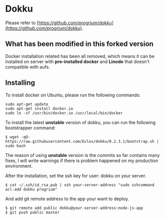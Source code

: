 # Dokku

Please refer to [https://github.com/progrium/dokku](https://github.com/progrium/dokku).

## What has been modified in this forked version

Docker installation related has been all removed, which means it can be installed on server with **pre-installed docker** and **Linode** that doesn't compatible with aufs.

## Installing

To install docker on Ubuntu, please run the following commands:

    sudo apt-get update
    sudo apt-get install docker.io
    sudo ln -sf /usr/bin/docker.io /usr/local/bin/docker

To install the latest **unstable** version of dokku, you can run the following bootstrapper command:

    $ wget -qO- https://raw.githubusercontent.com/Evlos/dokku/0.2.3.1/bootstrap.sh | sudo bash

The reason of using **unstable** version is the commits so far contains many fixes, I will write warnings if there is problem happened on my production environment.

After the installation, set the ssh key for user: dokku on your server.

	$ cat ~/.ssh/id_rsa.pub | ssh your-server-address "sudo sshcommand acl-add dokku progrium"

And add git remote address to the app your want to deploy.

	$ git remote add public dokku@your-server-address:node-js-app
	$ git push public master
